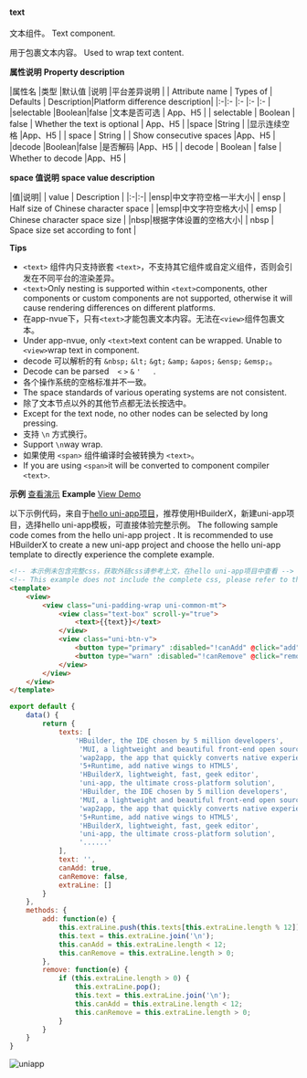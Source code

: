 #### text
文本组件。
Text component.

用于包裹文本内容。
Used to wrap text content.

**属性说明**
**Property description**

|属性名		|类型	|默认值	|说明			|平台差异说明				|
| Attribute name | Types of | Defaults | Description|Platform difference description|
|:-|:-			|:-		|:-		|:-				|
|selectable	|Boolean|false	|文本是否可选	|	App、H5	|
| selectable     | Boolean  | false    | Whether the text is optional |	App、H5	|
|space		|String	|		|显示连续空格	|App、H5	|
| space          | String   |          | Show consecutive spaces      |App、H5	|
|decode		|Boolean|false	|是否解码		|App、H5	|
| decode         | Boolean  | false    | Whether to decode            |App、H5	|

**space 值说明**
**space value description**

|值|说明|
| value | Description                          |
|:-|:-|
|ensp|中文字符空格一半大小|
| ensp  | Half size of Chinese character space |
|emsp|中文字符空格大小|
| emsp  | Chinese character space size         |
|nbsp|根据字体设置的空格大小|
| nbsp  | Space size set according to font     |

**Tips**

- `<text>` 组件内只支持嵌套 `<text>`，不支持其它组件或自定义组件，否则会引发在不同平台的渲染差异。
- `<text>`Only nesting is supported within `<text>`components, other components or custom components are not supported, otherwise it will cause rendering differences on different platforms.
- 在app-nvue下，只有`<text>`才能包裹文本内容。无法在`<view>`组件包裹文本。
- Under app-nvue, only `<text>`text content can be wrapped. Unable to `<view>`wrap text in component.
- decode 可以解析的有 `&nbsp;` `&lt;` `&gt;` `&amp;` `&apos;` `&ensp;` `&emsp;`。
- Decode can be parsed ` ` `<` `>` `&` `'` ` ` ` `.
- 各个操作系统的空格标准并不一致。
- The space standards of various operating systems are not consistent.
- 除了文本节点以外的其他节点都无法长按选中。
- Except for the text node, no other nodes can be selected by long pressing.
- 支持 `\n` 方式换行。
- Support `\n`way wrap.
- 如果使用 `<span>` 组件编译时会被转换为 `<text>`。
- If you are using `<span>`it will be converted to component compiler `<text>`.

**示例** [查看演示](https://hellouniapp.dcloud.net.cn/pages/component/text/text)
**Example** [View Demo](https://hellouniapp.dcloud.net.cn/pages/component/text/text)

以下示例代码，来自于[hello uni-app项目](https://github.com/dcloudio/hello-uniapp)，推荐使用HBuilderX，新建uni-app项目，选择hello uni-app模板，可直接体验完整示例。
The following sample code comes from the hello uni-app project . It is recommended to use HBuilderX to create a new uni-app project and choose the hello uni-app template to directly experience the complete example.
```html
<!-- 本示例未包含完整css，获取外链css请参考上文，在hello uni-app项目中查看 -->
<!-- This example does not include the complete css, please refer to the above to obtain the external css, check it in the hello uni-app project -->
<template>
	<view>
		<view class="uni-padding-wrap uni-common-mt">
			<view class="text-box" scroll-y="true">
				<text>{{text}}</text>
			</view>
			<view class="uni-btn-v">
				<button type="primary" :disabled="!canAdd" @click="add">add line</button>
				<button type="warn" :disabled="!canRemove" @click="remove">remove line</button>
			</view>
		</view>
	</view>
</template>
```
```javascript
export default {
    data() {
        return {
            texts: [
                'HBuilder, the IDE chosen by 5 million developers',
                 'MUI, a lightweight and beautiful front-end open source framework',
                 'wap2app, the app that quickly converts native experience to station M',
                 '5+Runtime, add native wings to HTML5',
                 'HBuilderX, lightweight, fast, geek editor',
                 'uni-app, the ultimate cross-platform solution',
                 'HBuilder, the IDE chosen by 5 million developers',
                 'MUI, a lightweight and beautiful front-end open source framework',
                 'wap2app, the app that quickly converts native experience to station M',
                 '5+Runtime, add native wings to HTML5',
                 'HBuilderX, lightweight, fast, geek editor',
                 'uni-app, the ultimate cross-platform solution',
                 '......'
            ],
            text: '',
            canAdd: true,
            canRemove: false,
            extraLine: []
        }
    },
    methods: {
        add: function(e) {
            this.extraLine.push(this.texts[this.extraLine.length % 12]);
            this.text = this.extraLine.join('\n');
            this.canAdd = this.extraLine.length < 12;
            this.canRemove = this.extraLine.length > 0;
        },
        remove: function(e) {
            if (this.extraLine.length > 0) {
                this.extraLine.pop();
                this.text = this.extraLine.join('\n');
                this.canAdd = this.extraLine.length < 12;
                this.canRemove = this.extraLine.length > 0;
            }
        }
    }
}

```

![uniapp](https://bjetxgzv.cdn.bspapp.com/VKCEYUGU-uni-app-doc/245b9110-4f2f-11eb-97b7-0dc4655d6e68.png)
